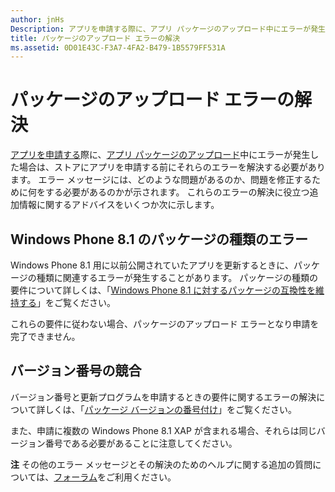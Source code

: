```yaml
---
author: jnHs
Description: アプリを申請する際に、アプリ パッケージのアップロード中にエラーが発生した場合は、ストアにアプリを申請する前にそれらのエラーを解決する必要があります。
title: パッケージのアップロード エラーの解決
ms.assetid: 0D01E43C-F3A7-4FA2-B479-1B5579FF531A
---
```


# パッケージのアップロード エラーの解決


[アプリを申請する](app-submissions.md)際に、[アプリ パッケージのアップロード](upload-app-packages.md)中にエラーが発生した場合は、ストアにアプリを申請する前にそれらのエラーを解決する必要があります。 エラー メッセージには、どのような問題があるのか、問題を修正するために何をする必要があるのかが示されます。 これらのエラーの解決に役立つ追加情報に関するアドバイスをいくつか次に示します。

## Windows Phone 8.1 のパッケージの種類のエラー


Windows Phone 8.1 用に以前公開されていたアプリを更新するときに、パッケージの種類に関連するエラーが発生することがあります。 パッケージの種類の要件について詳しくは、「[Windows Phone 8.1 に対するパッケージの互換性を維持する](guidance-for-app-package-management.md#maintaining-package-compatibility-for-windows-phone-8-1)」をご覧ください。

これらの要件に従わない場合、パッケージのアップロード エラーとなり申請を完了できません。

## バージョン番号の競合


バージョン番号と更新プログラムを申請するときの要件に関するエラーの解決について詳しくは、「[パッケージ バージョンの番号付け](package-version-numbering.md)」をご覧ください。

また、申請に複数の Windows Phone 8.1 XAP が含まれる場合、それらは同じバージョン番号である必要があることに注意してください。

**注** その他のエラー メッセージとその解決のためのヘルプに関する追加の質問については、[フォーラム](http://go.microsoft.com/fwlink/p/?LinkId=224196)をご利用ください。

 

 

 






<!--HONumber=May16_HO2-->


